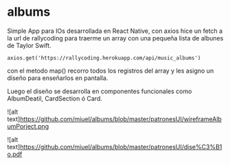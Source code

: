 # albums
Simple App para IOs desarrollada en React Native, con axios hice un fetch a la url de rallycoding
para traerme un array con una pequeña lista de albunes de Taylor Swift. 

`axios.get('https://rallycoding.herokuapp.com/api/music_albums')`

con el metodo map() recorro todos los registros del array y les asigno un diseño para enseñarlos en pantalla.

Luego el diseño se desarrolla en componentes funcionales como AlbumDeatil, CardSection ó Card.




![alt text]https://github.com/miuel/albums/blob/master/patronesUI/wireframeAlbumPorject.png

![alt text]https://github.com/miuel/albums/blob/master/patronesUI/dise%C3%B1o.pdf
